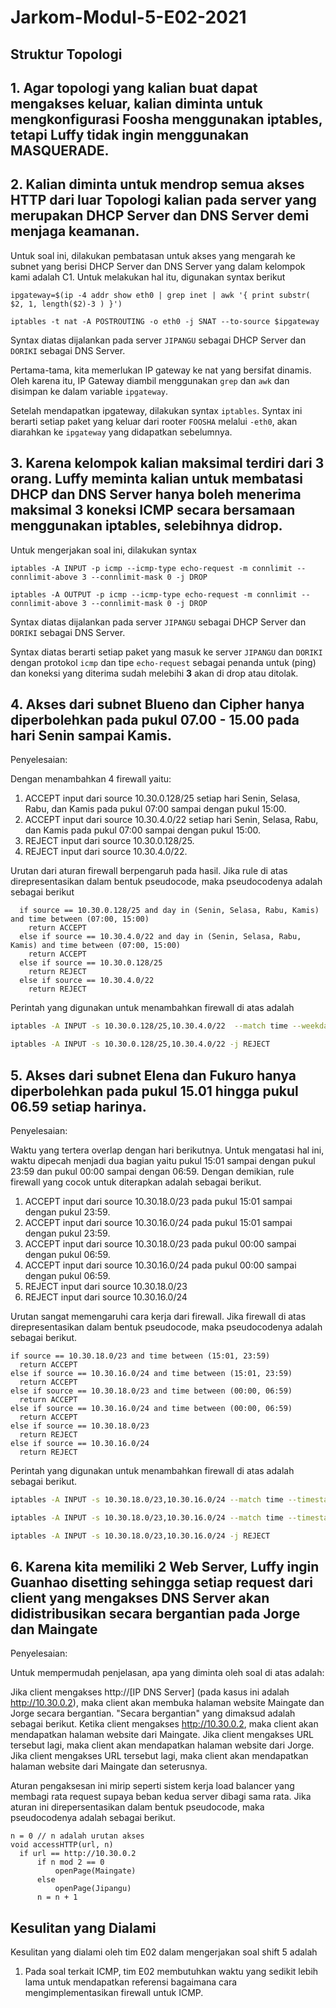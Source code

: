 # Jarkom-Modul-5-E02-2021

## Struktur Topologi

## 1. Agar topologi yang kalian buat dapat mengakses keluar, kalian diminta untuk mengkonfigurasi Foosha menggunakan iptables, tetapi Luffy tidak ingin menggunakan MASQUERADE.

## 2. Kalian diminta untuk mendrop semua akses HTTP dari luar Topologi kalian pada server yang merupakan DHCP Server dan DNS Server demi menjaga keamanan.
Untuk soal ini, dilakukan pembatasan untuk akses yang mengarah ke subnet yang berisi DHCP Server dan DNS Server yang dalam kelompok kami adalah C1. Untuk melakukan hal itu, digunakan syntax berikut

```
ipgateway=$(ip -4 addr show eth0 | grep inet | awk '{ print substr( $2, 1, length($2)-3 ) }')

iptables -t nat -A POSTROUTING -o eth0 -j SNAT --to-source $ipgateway
```
Syntax diatas dijalankan pada server `JIPANGU` sebagai DHCP Server dan `DORIKI` sebagai DNS Server.

Pertama-tama, kita memerlukan IP gateway ke nat yang bersifat dinamis. Oleh karena itu, IP Gateway diambil menggunakan `grep` dan `awk` dan disimpan ke dalam variable `ipgateway`.

Setelah mendapatkan ipgateway, dilakukan syntax `iptables`. Syntax ini berarti setiap paket yang keluar dari rooter `FOOSHA` melalui `-eth0`, akan diarahkan ke `ipgateway` yang didapatkan sebelumnya.


## 3. Karena kelompok kalian maksimal terdiri dari 3 orang. Luffy meminta kalian untuk membatasi DHCP dan DNS Server hanya boleh menerima maksimal 3 koneksi ICMP secara bersamaan menggunakan iptables, selebihnya didrop.
Untuk mengerjakan soal ini, dilakukan syntax

```
iptables -A INPUT -p icmp --icmp-type echo-request -m connlimit --connlimit-above 3 --connlimit-mask 0 -j DROP

iptables -A OUTPUT -p icmp --icmp-type echo-request -m connlimit --connlimit-above 3 --connlimit-mask 0 -j DROP
```

Syntax diatas dijalankan pada server `JIPANGU` sebagai DHCP Server dan `DORIKI` sebagai DNS Server.

Syntax diatas berarti setiap paket yang masuk ke server `JIPANGU` dan `DORIKI` dengan protokol `icmp` dan tipe `echo-request` sebagai penanda untuk (ping) dan koneksi yang diterima sudah melebihi **3** akan di drop atau ditolak.

## 4. Akses dari subnet Blueno dan Cipher hanya diperbolehkan pada pukul 07.00 - 15.00 pada hari Senin sampai Kamis.

Penyelesaian:

Dengan menambahkan 4 firewall yaitu:
1. ACCEPT input dari source 10.30.0.128/25 setiap hari Senin, Selasa, Rabu, dan Kamis pada pukul 07:00 sampai dengan pukul 15:00.
2. ACCEPT input dari source 10.30.4.0/22 setiap hari Senin, Selasa, Rabu, dan Kamis pada pukul 07:00 sampai dengan pukul 15:00.
3. REJECT input dari source 10.30.0.128/25.
4. REJECT input dari source 10.30.4.0/22.

Urutan dari aturan firewall berpengaruh pada hasil. Jika rule di atas direpresentasikan dalam bentuk pseudocode, maka pseudocodenya adalah sebagai berikut

```pseudo
  if source == 10.30.0.128/25 and day in (Senin, Selasa, Rabu, Kamis) and time between (07:00, 15:00)
    return ACCEPT
  else if source == 10.30.4.0/22 and day in (Senin, Selasa, Rabu, Kamis) and time between (07:00, 15:00)
    return ACCEPT
  else if source == 10.30.0.128/25
    return REJECT
  else if source == 10.30.4.0/22
    return REJECT
```

Perintah yang digunakan untuk menambahkan firewall di atas adalah

```bash
iptables -A INPUT -s 10.30.0.128/25,10.30.4.0/22  --match time --weekdays Mon,Tue,Wed,Thu --timestart $(date -u -d @$(date "+%s" -d "07:00") +%H:%M) --timestop $(date -u -d @$(date "+%s" -d "15:00") +%H:%M) -j ACCEPT

iptables -A INPUT -s 10.30.0.128/25,10.30.4.0/22 -j REJECT

```

## 5. Akses dari subnet Elena dan Fukuro hanya diperbolehkan pada pukul 15.01 hingga pukul 06.59 setiap harinya.

Penyelesaian:

Waktu yang tertera overlap dengan hari berikutnya. Untuk mengatasi hal ini, waktu dipecah menjadi dua bagian yaitu pukul 15:01 sampai dengan pukul 23:59 dan pukul 00:00 sampai dengan 06:59. Dengan demikian, rule firewall yang cocok untuk diterapkan adalah sebagai berikut.

1. ACCEPT input dari source 10.30.18.0/23 pada pukul 15:01 sampai dengan pukul 23:59.
2. ACCEPT input dari source 10.30.16.0/24 pada pukul 15:01 sampai dengan pukul 23:59.
3. ACCEPT input dari source 10.30.18.0/23 pada pukul 00:00 sampai dengan pukul 06:59.
4. ACCEPT input dari source 10.30.16.0/24 pada pukul 00:00 sampai dengan pukul 06:59.
5. REJECT input dari source 10.30.18.0/23
6. REJECT input dari source 10.30.16.0/24

Urutan sangat memengaruhi cara kerja dari firewall. Jika firewall di atas direpresentasikan dalam bentuk pseudocode, maka pseudocodenya adalah sebagai berikut.

```pseudo
if source == 10.30.18.0/23 and time between (15:01, 23:59)
  return ACCEPT
else if source == 10.30.16.0/24 and time between (15:01, 23:59)
  return ACCEPT
else if source == 10.30.18.0/23 and time between (00:00, 06:59)
  return ACCEPT
else if source == 10.30.16.0/24 and time between (00:00, 06:59)
  return ACCEPT
else if source == 10.30.18.0/23
  return REJECT
else if source == 10.30.16.0/24
  return REJECT
```

Perintah yang digunakan untuk menambahkan firewall di atas adalah sebagai berikut.

```bash
iptables -A INPUT -s 10.30.18.0/23,10.30.16.0/24 --match time --timestart $(date -u -d @$(date "+%s" -d "15:01") +%H:%M) --timestop $(date -u -d @$(date "+%s" -d "23:59") +%H:%M) -j ACCEPT

iptables -A INPUT -s 10.30.18.0/23,10.30.16.0/24 --match time --timestart $(date -u -d @$(date "+%s" -d "00:00") +%H:%M) --timestop $(date -u -d @$(date "+%s" -d "06:59") +%H:%M) -j ACCEPT

iptables -A INPUT -s 10.30.18.0/23,10.30.16.0/24 -j REJECT
```

## 6. Karena kita memiliki 2 Web Server, Luffy ingin Guanhao disetting sehingga setiap request dari client yang mengakses DNS Server akan didistribusikan secara bergantian pada Jorge dan Maingate

Penyelesaian:

Untuk mempermudah penjelasan, apa yang diminta oleh soal di atas adalah:

Jika client mengakses http://[IP DNS Server] (pada kasus ini adalah http://10.30.0.2), maka client akan membuka halaman website Maingate dan Jorge secara bergantian. "Secara bergantian" yang dimaksud adalah sebagai berikut. Ketika client mengakses http://10.30.0.2, maka client akan mendapatkan halaman website dari Maingate. Jika client mengakses URL tersebut lagi, maka client akan mendapatkan halaman website dari Jorge. Jika client mengakses URL tersebut lagi, maka client akan mendapatkan halaman website dari Maingate dan seterusnya.

Aturan pengaksesan ini mirip seperti sistem kerja load balancer yang membagi rata request supaya beban kedua server dibagi sama rata. Jika aturan ini direpersentasikan dalam bentuk pseudocode, maka pseudocodenya adalah sebagai berikut.

```pseudo
n = 0 // n adalah urutan akses
void accessHTTP(url, n)
  if url == http://10.30.0.2
      if n mod 2 == 0
          openPage(Maingate)
      else
          openPage(Jipangu)
      n = n + 1
```

## Kesulitan yang Dialami
Kesulitan yang dialami oleh tim E02 dalam mengerjakan soal shift 5 adalah
1. Pada soal terkait ICMP, tim E02 membutuhkan waktu yang sedikit lebih lama untuk mendapatkan referensi bagaimana cara mengimplementasikan firewall untuk ICMP.
